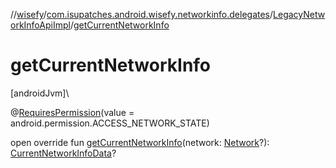 //[wisefy](../../../index.md)/[com.isupatches.android.wisefy.networkinfo.delegates](../index.md)/[LegacyNetworkInfoApiImpl](index.md)/[getCurrentNetworkInfo](get-current-network-info.md)

# getCurrentNetworkInfo

[androidJvm]\

@[RequiresPermission](https://developer.android.com/reference/kotlin/androidx/annotation/RequiresPermission.html)(value = android.permission.ACCESS_NETWORK_STATE)

open override fun [getCurrentNetworkInfo](get-current-network-info.md)(network: [Network](https://developer.android.com/reference/kotlin/android/net/Network.html)?): [CurrentNetworkInfoData](../../com.isupatches.android.wisefy.networkinfo.entities/-current-network-info-data/index.md)?

